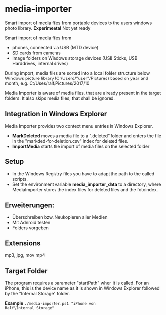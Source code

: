 # media-importer
Smart import of media files from portable devices to the users windows photo library.
**Experimental** Not yet ready

Smart import of media files from 
  * phones, connected via USB (MTD device)
  * SD cards from cameras
  * Image folders on Windows storage devices (USB Sticks, USB Harddrives, internal drives)

During import, media files are sorted into a local folder structure below Windows picture 
library (C:/Users/"user"/Pictures) based on year and month, e.g. C:/Uses/ralf/Pictures/2017/10

Media Importer is aware of media files, that are already present in the target folders. It also 
skips media files, that shall be ignored.

## Integration in Windows Explorer
Media Importer provides two context menu entries in Windows Explorer.
  * **MarkDeleted** moves a media file to a ".deleted" folder and enters the file in the "markded-for-deletion.csv" 
    index for deleted files.
  * **ImportMedia** starts the import of media files on the selected folder

## Setup
  * In the Windows Registry files you have to adapt the path to the called scripts.
  * Set the environment variable **media_importer_data** to a directory, where MediaImporter stores the index files for deleted files and the fotoindex.


## Erweiterungen:
  * Überschreiben bzw. Neukopieren aller Medien
  * Mit Adnroid testen
  * Folders vorgeben

  ## Extensions
  mp3, jpg, mov mp4

  ## Target Folder
  The program requires a parameter "startPath" when it is called. For an iPhone, this is the
  device name as it is shown in Windows Explorer followed by the "Internal Storage" folder.

**Example**
  <code>./media-importer.ps1 "iPhone von Ralf\Internal Storage"</code>


